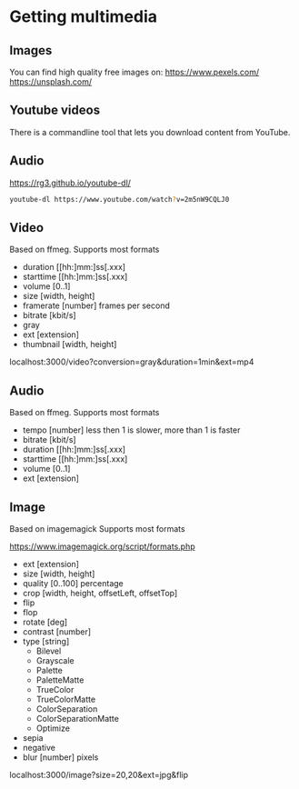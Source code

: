 # Getting multimedia

## Images
You can find high quality free images on:
https://www.pexels.com/
https://unsplash.com/

## Youtube videos
There is a commandline tool that lets you download content from YouTube.

## Audio


https://rg3.github.io/youtube-dl/

```bash
youtube-dl https://www.youtube.com/watch?v=2m5nW9CQLJ0
```

## Video
Based on ffmeg.
Supports most formats

- duration [[hh:]mm:]ss[.xxx]
- starttime [[hh:]mm:]ss[.xxx]
- volume [0..1]
- size [width, height]
- framerate [number] frames per second
- bitrate [kbit/s]
- gray
- ext [extension]
- thumbnail [width, height]

localhost:3000/video?conversion=gray&duration=1min&ext=mp4

## Audio
Based on ffmeg.
Supports most formats

- tempo [number] less then 1 is slower, more than 1 is faster
- bitrate [kbit/s]
- duration [[hh:]mm:]ss[.xxx]
- starttime [[hh:]mm:]ss[.xxx]
- volume [0..1]
- ext [extension]

## Image
Based on imagemagick
Supports most formats

https://www.imagemagick.org/script/formats.php


- ext [extension]
- size [width, height]
- quality [0..100] percentage
- crop [width, height, offsetLeft, offsetTop]
- flip
- flop
- rotate [deg]
- contrast [number]
- type [string]
    - Bilevel
    - Grayscale
    - Palette
    - PaletteMatte
    - TrueColor
    - TrueColorMatte
    - ColorSeparation
    - ColorSeparationMatte
    - Optimize
- sepia
- negative
- blur [number] pixels

localhost:3000/image?size=20,20&ext=jpg&flip